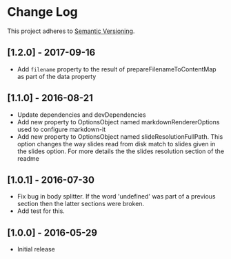 # Change Log
This project adheres to [Semantic Versioning](http://semver.org/).

## [1.2.0] - 2017-09-16

* Add `filename` property to the result of prepareFilenameToContentMap as part of the data property

## [1.1.0] - 2016-08-21

* Update dependencies and devDependencies
* Add new property to OptionsObject named markdownRendererOptions used to configure markdown-it
* Add new property to OptionsObject named slideResolutionFullPath. This option changes the way slides read from disk match to slides given in the slides option. For more details the the slides resolution section of the readme

## [1.0.1] - 2016-07-30

* Fix bug in body splitter. If the word 'undefined' was part of a previous section then the latter sections were broken.
* Add test for this.

## [1.0.0] - 2016-05-29

* Initial release
